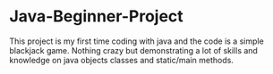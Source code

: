 # Java-Beginner-Project
This project is my first time coding with java and the code is a simple blackjack game. Nothing crazy but demonstrating a lot of skills and knowledge on java objects classes and static/main methods.
